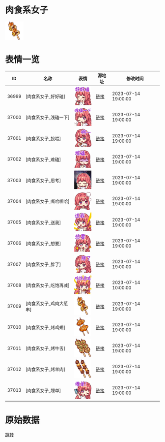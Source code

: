 # 肉食系女子

<img src="./cover.png" height="60" alt="cover" />

# 表情一览

|ID|名称|表情|源地址|修改时间|
|----|----|----|----|----|
|36999|[肉食系女子_好好磕]|<img src="./pic/036999_%5B肉食系女子_好好磕%5D.png" height="60" alt="好好磕"/>|[链接](https://i0.hdslb.com/bfs/garb/ade1bac8c79db4f2c33b8e16bfabfe495bf2ac55.png)|2023-07-14 19:00:00|
|37000|[肉食系女子_浅磕一下]|<img src="./pic/037000_%5B肉食系女子_浅磕一下%5D.png" height="60" alt="浅磕一下"/>|[链接](https://i0.hdslb.com/bfs/garb/6c684f39ee2a1ca53cb2117faf09c00946bd981f.png)|2023-07-14 19:00:00|
|37001|[肉食系女子_投喂]|<img src="./pic/037001_%5B肉食系女子_投喂%5D.png" height="60" alt="投喂"/>|[链接](https://i0.hdslb.com/bfs/garb/55ac39cf650538c19543e98bb621454404cc3721.png)|2023-07-14 19:00:00|
|37002|[肉食系女子_难磕]|<img src="./pic/037002_%5B肉食系女子_难磕%5D.png" height="60" alt="难磕"/>|[链接](https://i0.hdslb.com/bfs/garb/bcf14fd177d9797a7f8ae165f124304e11b890d9.png)|2023-07-14 19:00:00|
|37003|[肉食系女子_思考]|<img src="./pic/037003_%5B肉食系女子_思考%5D.png" height="60" alt="思考"/>|[链接](https://i0.hdslb.com/bfs/garb/bc7504b9ec5ce8edaa08566503b4b93baa00c9cc.png)|2023-07-14 19:00:00|
|37004|[肉食系女子_嘶哈嘶哈]|<img src="./pic/037004_%5B肉食系女子_嘶哈嘶哈%5D.png" height="60" alt="嘶哈嘶哈"/>|[链接](https://i0.hdslb.com/bfs/garb/6f090599d227f90363870e724e58013fa77a3ceb.png)|2023-07-14 19:00:00|
|37005|[肉食系女子_送我]|<img src="./pic/037005_%5B肉食系女子_送我%5D.png" height="60" alt="送我"/>|[链接](https://i0.hdslb.com/bfs/garb/ea7bbfe8f382b2e9d3377deb65e114d2671711aa.png)|2023-07-14 19:00:00|
|37006|[肉食系女子_想要]|<img src="./pic/037006_%5B肉食系女子_想要%5D.png" height="60" alt="想要"/>|[链接](https://i0.hdslb.com/bfs/garb/b42feeeb8148b2942e4e02cfc0a53726759b01b7.png)|2023-07-14 19:00:00|
|37007|[肉食系女子_胖了]|<img src="./pic/037007_%5B肉食系女子_胖了%5D.png" height="60" alt="胖了"/>|[链接](https://i0.hdslb.com/bfs/garb/81e47d464134a8ec9c4d1f2a1a21c7d912fe3e7f.png)|2023-07-14 19:00:00|
|37008|[肉食系女子_吃饱再减]|<img src="./pic/037008_%5B肉食系女子_吃饱再减%5D.png" height="60" alt="吃饱再减"/>|[链接](https://i0.hdslb.com/bfs/garb/efae6e47df3262bbbac189f205542ab3b02d0404.png)|2023-07-14 10:00:00|
|37009|[肉食系女子_鸡肉大葱串]|<img src="./pic/037009_%5B肉食系女子_鸡肉大葱串%5D.png" height="60" alt="鸡肉大葱串"/>|[链接](https://i0.hdslb.com/bfs/garb/e6f0193db435e54b41d0a01ffaaca0088f7fe75a.png)|2023-07-14 19:00:00|
|37010|[肉食系女子_烤鸡翅]|<img src="./pic/037010_%5B肉食系女子_烤鸡翅%5D.png" height="60" alt="烤鸡翅"/>|[链接](https://i0.hdslb.com/bfs/garb/3da273300f40f289d24f72a664d83ee5fb981e59.png)|2023-07-14 19:00:00|
|37011|[肉食系女子_烤牛舌]|<img src="./pic/037011_%5B肉食系女子_烤牛舌%5D.png" height="60" alt="烤牛舌"/>|[链接](https://i0.hdslb.com/bfs/garb/714603e7c9351b5c0ddac585b0134350fc21c65c.png)|2023-07-14 19:00:00|
|37012|[肉食系女子_烤羊肉]|<img src="./pic/037012_%5B肉食系女子_烤羊肉%5D.png" height="60" alt="烤羊肉"/>|[链接](https://i0.hdslb.com/bfs/garb/e910855b94f29e6817fb0e60358e5864f52f855e.png)|2023-07-14 19:00:00|
|37013|[肉食系女子_埋单]|<img src="./pic/037013_%5B肉食系女子_埋单%5D.png" height="60" alt="埋单"/>|[链接](https://i0.hdslb.com/bfs/garb/59283abb88facc74f1f90dc6cad7f85703cd9b0c.png)|2023-07-14 19:00:00|

# 原始数据

[跳转](./raw.json)

